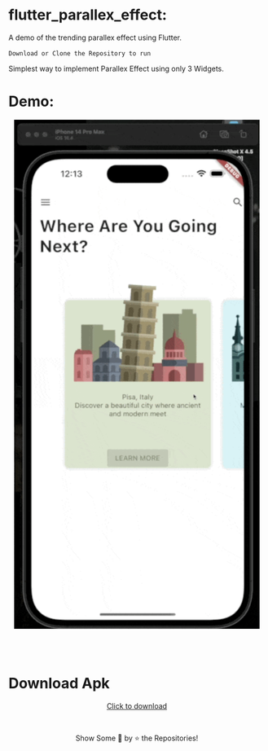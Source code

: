 # flutter_parallex_effect:

A demo of the trending parallex effect using Flutter.

```
Download or Clone the Repository to run
```

Simplest way to implement Parallex Effect using only 3 Widgets.

# Demo:

<p align="center">
<img src="images/example.gif" height="1000px">
</p>

 <br/>
 <br/>

# Download Apk

<p align="center">
<a href="https://github.com/deevsaini/parallex_list_flutter/releases/download/1.0.0/app-release.apk">Click to download</a>
</p>
 <br/>
  <p align = "center">Show Some &#128147; by &#11088; the Repositories! </p>
